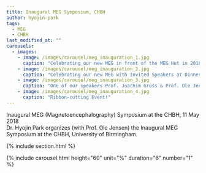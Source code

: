 ```yaml
---
title: Inaugural MEG Symposium, CHBH
author: hyojin-park
tags:
  - MEG
  - CHBH
last_modified_at: ""
carousels:
  - images: 
    - image: /images/carousel/meg_inauguration_1.jpg
      caption: "Celebrating our new MEG in front of the MEG Hut in 2018 (now at the CHBH)"
    - image: /images/carousel/meg_inauguration_2.jpg
      caption: "Celebrating our new MEG with Invited Speakers at Dinner"
    - image: /images/carousel/meg_inauguration_3.jpg
      caption: "One of our speakers Prof. Joachim Gross & Prof. Ole Jensen"
    - image: /images/carousel/meg_inauguration_4.jpg
      caption: "Ribbon-cutting Event!"
---
```

Inaugural MEG (Magnetoencephalography) Symposium at the CHBH, 11 May 2018 <br>
Dr. Hyojin Park organizes (with Prof. Ole Jensen) the Inaugural MEG Symposium at the CHBH, University of Birmingham.

{% include section.html %}

{% include carousel.html height="60" unit="%" duration="6" number="1" %}
